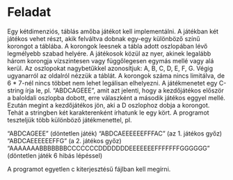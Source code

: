 # Feladat

Egy kétdimenziós, táblás amőba játékot kell implementálni. A játékban két játékos vehet részt, akik felváltva dobnak egy-egy különböző színű korongot a táblába. A korongok leesnek a tábla adott oszlopában lévő legmélyebb szabad helyére. A játékosok közül az nyer, akinek legalább három korongja vízszintesen vagy függőlegesen egymás mellé vagy alá kerül.
Az oszlopokat nagybetűkkel azonosítjuk: A, B, C, D, E, F, G. Végig ugyanarról az oldalról nézzük a táblát. A korongok száma nincs limitálva, de 6 * 7-nél nincs többet nem lehet legálisan elhelyezni. A játékmenetet egy C-string írja le, pl. “ABDCAGEEE”, amit azt jelenti, hogy a kezdőjátékos először a baloldali oszlopba dobott, erre válaszként a második játékos eggyel mellé. Ezután megint a kezdőjátékos jön, aki a D oszlophoz dobja a korongot. Tehát a stringben két karakterenként írhatunk le egy kört.
A programot teszteljük több különböző játékmenettel, pl.

“ABDCAGEEE” (döntetlen játék)
“ABDCAEEEEEEFFFAC” (az 1. játékos győz)
“ABDCAEEEEEEFFG” (a 2. játékos győz)
“AAAAAAABBBBBBBCCCCCCCDDDDDDDEEEEEEEFFFFFFFGGGGGG” (döntetlen játék 6 hibás lépéssel)

A programot egyetlen c kiterjesztésű fájlban kell megírni.

